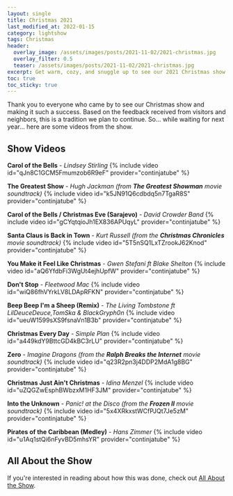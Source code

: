 ```yaml
---
layout: single
title: Christmas 2021
last_modified_at: 2022-01-15
category: lightshow
tags: Christmas
header:
  overlay_image: /assets/images/posts/2021-11-02/2021-christmas.jpg
  overlay_filter: 0.5
  teaser: /assets/images/posts/2021-11-02/2021-christmas.jpg
excerpt: Get warm, cozy, and snuggle up to see our 2021 Christmas show!
toc: true
toc_sticky: true
---
```


Thank you to everyone who came by to see our Christmas show and making it such a success. Based on the feedback received from visitors and neighbors, this is a tradition we plan to continue. So... while waiting for next year... here are some videos from the show.

## Show Videos

**Carol of the Bells** - *Lindsey Stirling*
{% include video id="qJn8C1GCM5Fmumzob6R9eF" provider="continjatube" %}



**The Greatest Show** - *Hugh Jackman (from **The Greatest Showman** movie soundtrack)*
{% include video id="k5JN91Q6cdbdq5n7TgaR8S" provider="continjatube" %}

**Carol of the Bells / Christmas Eve (Sarajevo)** - *David Crowder Band*
{% include video id="gCYqtqioJh1EX836APUqyL" provider="continjatube" %}

**Santa Claus is Back in Town** - *Kurt Russell (from the **Christmas Chronicles** movie soundtrack)*
{% include video id="5T5nSQ1LxTZrookJ62Knod" provider="continjatube" %}

**You Make it Feel Like Christmas** - *Gwen Stefani ft Blake Shelton*
{% include video id="aQ6YfdbFi3WgUt4ejhUpfW" provider="continjatube" %}

**Don't Stop** - *Fleetwood Mac*
{% include video id="wiQ86fhVYrkLV8LDApRFKN" provider="continjatube" %}

**Beep Beep I'm a Sheep (Remix)** - *The Living Tombstone ft LilDeuceDeuce,TomSka & BlackGryph0n*
{% include video id="ueuW1599sXS9fsnaVn1B3b" provider="continjatube" %}

**Christmas Every Day** - *Simple Plan*
{% include video id="a449kdY9BttcGD4kBC3rLU" provider="continjatube" %}

**Zero** - *Imagine Dragons (from the **Ralph Breaks the Internet** movie soundtrack)*
{% include video id="q23R2pn3j4DDP2MdA1g8BG" provider="continjatube" %}

**Christmas Just Ain't Christmas** - *Idina Menzel*
{% include video id="uZQGZwEsphBWbzxM1HF3JM" provider="continjatube" %}

**Into the Unknown** - *Panic! at the Disco (from the **Frozen II** movie soundtrack)* 
{% include video id="5x4XRkxstWCfPJQt7Je5zM" provider="continjatube" %}



**Pirates of the Caribbean (Medley)** - *Hans Zimmer*
{% include video id="u1Aq1stQi6nFyvBD5mhsYR" provider="continjatube" %}

## All About the Show

If you're interested in reading about how this was done, check out <a href="https://chadgoode.com/projects/lightshow/show-Info/">All About the Show</a>.